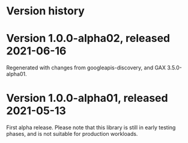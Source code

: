 # Version history

# Version 1.0.0-alpha02, released 2021-06-16

Regenerated with changes from googleapis-discovery, and GAX
3.5.0-alpha01.

# Version 1.0.0-alpha01, released 2021-05-13

First alpha release. Please note that this library is still in early
testing phases, and is not suitable for production workloads.
